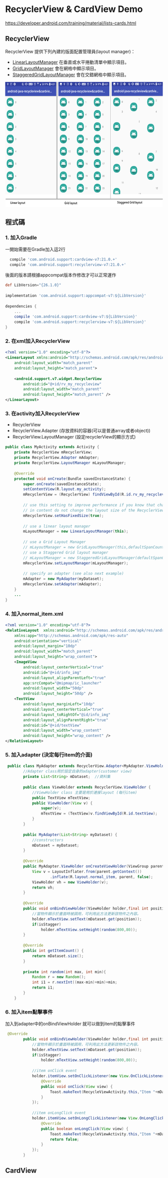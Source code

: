 # RecyclerView & CardView Demo

https://developer.android.com/training/material/lists-cards.html

## RecyclerView
RecyclerView 提供下列內建的版面配置管理員(layout manager)：

+ [LinearLayoutManager](https://developer.android.com/reference/android/support/v7/widget/LinearLayoutManager.html) 在垂直或水平捲動清單中顯示項目。
+ [GridLayoutManager](https://developer.android.com/reference/android/support/v7/widget/GridLayoutManager.html) 會在網格中顯示項目。
+ [StaggeredGridLayoutManager](https://developer.android.com/reference/android/support/v7/widget/StaggeredGridLayoutManager.html) 會在交錯網格中顯示項目。
<img src="screenshots/recyclerlayout.png" height="400"/>

## 程式碼
### 1. 加入Gradle
 一開始需要在Gradle加入這2行
```gradle
  compile 'com.android.support:cardview-v7:21.0.+'
  compile 'com.android.support:recyclerview-v7:21.0.+'
```
後面的版本請根據appcompat版本作修改才可以正常運作
```gradle
def LibVersion="{26.1.0}"

implementation 'com.android.support:appcompat-v7:${LibVersion}'

dependencies {
    ...
    compile 'com.android.support:cardview-v7:${LibVersion}'
    compile 'com.android.support:recyclerview-v7:${LibVersion}'
}
```

### 2. 在xml加入RecyclerView
```xml
<?xml version="1.0" encoding="utf-8"?>
<LinearLayout xmlns:android="http://schemas.android.com/apk/res/android"
    android:layout_width="match_parent"
    android:layout_height="match_parent">

    <android.support.v7.widget.RecyclerView
        android:id="@+id/rv_my_recycleview"
        android:layout_width="match_parent"
        android:layout_height="match_parent" />
</LinearLayout>
```

### 3. 在activity加入RecyclerView
+ RecyclerView 
+ RecyclerView.Adapter (存放資料的容器(可以是普通array或者object))
+ RecyclerView.LayoutManager (設定recyclerView的顯示方式)
```java
public class MyActivity extends Activity {
    private RecyclerView mRecyclerView;
    private RecyclerView.Adapter mAdapter;
    private RecyclerView.LayoutManager mLayoutManager;

    @Override
    protected void onCreate(Bundle savedInstanceState) {
        super.onCreate(savedInstanceState);
        setContentView(R.layout.my_activity);
        mRecyclerView = (RecyclerView) findViewById(R.id.rv_my_recycleview);

        // use this setting to improve performance if you know that changes
        // in content do not change the layout size of the RecyclerView
        mRecyclerView.setHasFixedSize(true);

        // use a linear layout manager
        mLayoutManager = new LinearLayoutManager(this);
		
		// use a Grid Layout Manager
		// mLayoutManager = new GridLayoutManager(this,defaultSpanCount);
		// use a Staggered Grid layout manager
		// mLayoutManager = new StaggeredGridLayoutManager(defaultSpanCount,StaggeredGridLayoutManager.VERTICAL);
        mRecyclerView.setLayoutManager(mLayoutManager);

        // specify an adapter (see also next example)
        mAdapter = new MyAdapter(myDataset);
        mRecyclerView.setAdapter(mAdapter);
    }
    ...
}
```

### 4. 加入normal_item.xml
```xml
<?xml version="1.0" encoding="utf-8"?>
<RelativeLayout  xmlns:android="http://schemas.android.com/apk/res/android"
    xmlns:app="http://schemas.android.com/apk/res-auto"
    android:orientation="vertical"
    android:layout_margin="10dp"
    android:layout_width="match_parent"
    android:layout_height="wrap_content">
    <ImageView
        android:layout_centerVertical="true"
        android:id="@+id/info_img"
        android:layout_alignParentLeft="true"
        app:srcCompat="@mipmap/ic_launcher"
        android:layout_width="50dp"
        android:layout_height="50dp" />
    <TextView
        android:layout_marginLeft="10dp"
        android:layout_centerVertical="true"
        android:layout_toRightOf="@id/info_img"
        android:layout_alignParentRight="true"
        android:id="@+id/textView"
        android:layout_width="wrap_content"
        android:layout_height="wrap_content" />
</RelativeLayout>
```

### 5. 加入adapter (決定每行item的介面)

```java
 public class MyAdapter extends RecyclerView.Adapter<MyAdapter.ViewHolder> {
        //Adapter class用於設定自身的adapter(customer view)
        private List<String> mDataset;  //資料集

        public class ViewHolder extends RecyclerView.ViewHolder {
            //ViewHolder class 主要是用於連接layout (每行item)
            public TextView mTextView;
            public ViewHolder(View v) {
                super(v);
                mTextView = (TextView)v.findViewById(R.id.textView);
            }
        }

        public MyAdapter(List<String> myDataset) {
            //constructors
            mDataset = myDataset;
        }

        @Override
        public MyAdapter.ViewHolder onCreateViewHolder(ViewGroup parent, int viewType) {
            View v = LayoutInflater.from(parent.getContext())
                    .inflate(R.layout.normal_item, parent, false);
            ViewHolder vh = new ViewHolder(v);
            return vh;
        }

        @Override
        public void onBindViewHolder(ViewHolder holder,final int position) {
            //當物件顯示於畫面時被調用，可利用此方法更新該物件之內容。
            holder.mTextView.setText(mDataset.get(position));
            if(isStagger)
                holder.mTextView.setHeight(random(800,80));
        }

        @Override
        public int getItemCount() {
            return mDataset.size();
        }

        private int random(int max, int min){
            Random r = new Random();
            int i1 = r.nextInt((max-min)+min)+min;
            return i1;
        }
    }
```

### 6. 加入item點擊事件
加入到adapter中的onBindViewHolder 就可以做到item的點擊事件
```java
 @Override
        public void onBindViewHolder(ViewHolder holder,final int position) {
            //當物件顯示於畫面時被調用，可利用此方法更新該物件之內容。
            holder.mTextView.setText(mDataset.get(position));
            if(isStagger)
                holder.mTextView.setHeight(random(800,80));

            //item onClick event
            holder.itemView.setOnClickListener(new View.OnClickListener() {
                @Override
                public void onClick(View view) {
                    Toast.makeText(RecycleViewActivity.this,"Item "+mDataset.get(position)+" click ",Toast.LENGTH_SHORT).show();
                }
            });

            //item onLongClick event
            holder.itemView.setOnLongClickListener(new View.OnLongClickListener() {
                @Override
                public boolean onLongClick(View view) {
                    Toast.makeText(RecycleViewActivity.this,"Item "+mDataset.get(position)+" long click ",Toast.LENGTH_SHORT).show();
                    return false;
                }
            });
        }
```

## CardView